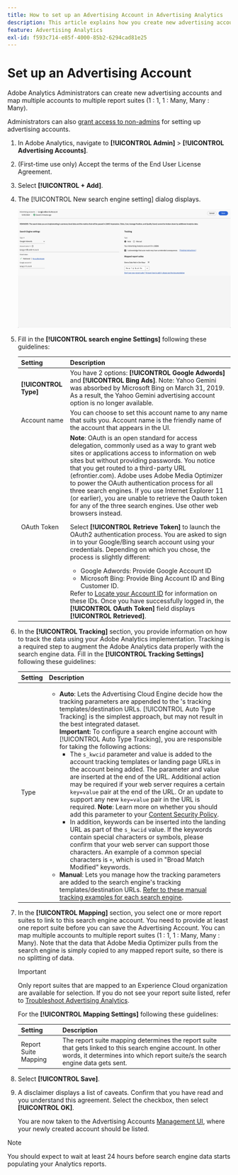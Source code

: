 ```yaml
---
title: How to set up an Advertising Account in Advertising Analytics
description: This article explains how you create new advertising accounts and map multiple accounts to multiple report suites.
feature: Advertising Analytics
exl-id: f593c714-e85f-4000-85b2-6294cad81e25
---
```

# Set up an Advertising Account

Adobe Analytics Administrators can create new advertising accounts and map multiple accounts to multiple report suites (1 : 1, 1 : Many, Many : Many).

Administrators can also [grant access to non-admins](/help/integrate/c-advertising-analytics/overview.md#section_FCC58EB635954A32990D4E67B52B4369) for setting up advertising accounts.

<!--
![](assets/aa_accounts.png)
-->

1. In Adobe Analytics, navigate to **[!UICONTROL Admin]** > **[!UICONTROL Advertising Accounts]**.
1. (First-time use only) Accept the terms of the End User License Agreement.
1. Select **[!UICONTROL + Add]**.
1. The [!UICONTROL New search engine setting] dialog displays.

   ![](assets/aa-new-se-account.png)

1. Fill in the **[!UICONTROL search engine Settings]** following these guidelines: 

   | Setting | Description|
   | --- | --- |
   | **[!UICONTROL Type]** | You have 2 options: **[!UICONTROL Google Adwords]** and **[!UICONTROL Bing Ads]**.  Note: Yahoo Gemini was absorbed by Microsoft Bing on March 31, 2019. As a result, the Yahoo Gemini advertising account option is no longer available. |
   | Account name | You can choose to set this account name to any name that suits you.  Account name is the friendly name of the account that appears in the UI.|
   | OAuth Token | **Note**: OAuth is an open standard for access delegation, commonly used as a way to grant web sites or applications access to information on web sites but without providing passwords. You notice that you get routed to a third-party URL (efrontier.com). Adobe uses Adobe Media Optimizer to power the OAuth authentication process for all three search engines. If you use Internet Explorer 11 (or earlier), you are unable to retrieve the Oauth token for any of the three search engines. Use other web browsers instead.<p>Select **[!UICONTROL Retrieve Token]** to launch the OAuth2 authentication process. You are asked to sign in to your Google/Bing search account using your credentials. Depending on which you chose, the process is slightly different: <ul><li>Google Adwords: Provide Google Account ID</li><li>Microsoft Bing: Provide Bing Account ID and Bing Customer ID.</li></ul>Refer to [Locate your Account ID](/help/integrate/c-advertising-analytics/c-adanalytics-workflow/aa-locate-account-id.md) for information on these IDs. Once you have successfully logged in, the **[!UICONTROL OAuth Token]** field displays **[!UICONTROL Retrieved]**. |

1. In the **[!UICONTROL Tracking]** section, you provide information on how to track the data using your Adobe Analytics implementation. Tracking is a required step to augment the Adobe Analytics data properly with the search engine data.
   Fill in the **[!UICONTROL Tracking Settings]** following these guidelines: 

    | Setting | Description |
    | --- | --- |
    | Type | <ul><li>**Auto**: Lets the Advertising Cloud Engine decide how the tracking parameters are appended to the 's tracking templates/destination URLs. [!UICONTROL Auto Type Tracking] is the simplest approach, but may not result in the best integrated dataset.<br>**Important:** To configure a search engine account with [!UICONTROL Auto Type Tracking], you are responsible for taking the following actions:<ul><li>The `s_kwcid` parameter and value is added to the account tracking templates or landing page URLs in the account being added. The parameter and value are inserted at the end of the URL. Additional action may be required if your web server requires a certain `key=value` pair at the end of the URL. Or an update to support any new `key=value` pair in the URL is required. **Note**: Learn more on whether you should add this parameter to your [Content Security Policy](https://experienceleague.adobe.com/en/docs/id-service/using/reference/csp).</li><li>In addition, keywords can be inserted into the landing URL as part of the `s_kwcid` value. If the keywords contain special characters or symbols, please confirm that your web server can support those characters. An example of a common special characters is `+`, which is used in "Broad Match Modified" keywords.</li></ul></li><li>**Manual**: Lets you manage how the tracking parameters are added to the search engine's tracking templates/destination URLs. [Refer to these manual tracking examples for each search engine](/help/integrate/c-advertising-analytics/c-adanalytics-workflow/aa-manual-vs-automatic-tracking.md).</li></ul>|

1. In the **[!UICONTROL Mapping]** section, you select one or more report suites to link to this search engine account. You need to provide at least one report suite before you can save the Advertising Account. You can map multiple accounts to multiple report suites (1 : 1, 1 : Many, Many : Many). Note that the data that Adobe Media Optimizer pulls from the search engine is simply copied to any mapped report suite, so there is no splitting of data.

   >[!IMPORTANT]
   >
   >Only report suites that are mapped to an Experience Cloud organization are available for selection. If you do not see your report suite listed, refer to [Troubleshoot Advertising Analytics](/help/integrate/c-advertising-analytics/c-adanalytics-workflow/aa-troubleshooting.md).

   For the **[!UICONTROL Mapping Settings]** following these guidelines: 

   | Setting | Description |
   | --- | --- |
   | Report Suite Mapping | The report suite mapping determines the report suite that gets linked to this search engine account. In other words, it determines into which report suite/s the search engine data gets sent. |


1. Select **[!UICONTROL Save]**.
1. A disclaimer displays a list of caveats. Confirm that you have read and you understand this agreement. Select the checkbox, then select **[!UICONTROL OK]**.

   You are now taken to the Advertising Accounts [Management UI](/help/integrate/c-advertising-analytics/c-adanalytics-workflow/aa-manage-ad-accounts.md), where your newly created account should be listed.

>[!NOTE]
>
>You should expect to wait at least 24 hours before search engine data starts populating your Analytics reports.
